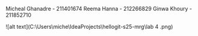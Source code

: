 Micheal Ghanadre - 211401674
Reema Hanna - 212266829
Ginwa Khoury  - 211852710 

![alt text](C:\Users\miche\IdeaProjects\hellogit-s25-mrg\lab 4 .png)
